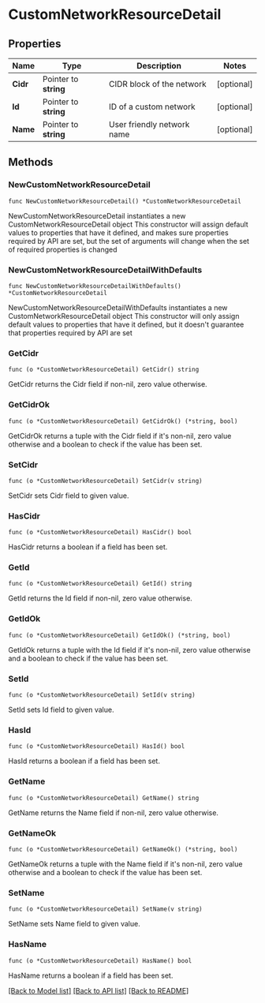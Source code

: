 # CustomNetworkResourceDetail

## Properties

Name | Type | Description | Notes
------------ | ------------- | ------------- | -------------
**Cidr** | Pointer to **string** | CIDR block of the network | [optional] 
**Id** | Pointer to **string** | ID of a custom network | [optional] 
**Name** | Pointer to **string** | User friendly network name | [optional] 

## Methods

### NewCustomNetworkResourceDetail

`func NewCustomNetworkResourceDetail() *CustomNetworkResourceDetail`

NewCustomNetworkResourceDetail instantiates a new CustomNetworkResourceDetail object
This constructor will assign default values to properties that have it defined,
and makes sure properties required by API are set, but the set of arguments
will change when the set of required properties is changed

### NewCustomNetworkResourceDetailWithDefaults

`func NewCustomNetworkResourceDetailWithDefaults() *CustomNetworkResourceDetail`

NewCustomNetworkResourceDetailWithDefaults instantiates a new CustomNetworkResourceDetail object
This constructor will only assign default values to properties that have it defined,
but it doesn't guarantee that properties required by API are set

### GetCidr

`func (o *CustomNetworkResourceDetail) GetCidr() string`

GetCidr returns the Cidr field if non-nil, zero value otherwise.

### GetCidrOk

`func (o *CustomNetworkResourceDetail) GetCidrOk() (*string, bool)`

GetCidrOk returns a tuple with the Cidr field if it's non-nil, zero value otherwise
and a boolean to check if the value has been set.

### SetCidr

`func (o *CustomNetworkResourceDetail) SetCidr(v string)`

SetCidr sets Cidr field to given value.

### HasCidr

`func (o *CustomNetworkResourceDetail) HasCidr() bool`

HasCidr returns a boolean if a field has been set.

### GetId

`func (o *CustomNetworkResourceDetail) GetId() string`

GetId returns the Id field if non-nil, zero value otherwise.

### GetIdOk

`func (o *CustomNetworkResourceDetail) GetIdOk() (*string, bool)`

GetIdOk returns a tuple with the Id field if it's non-nil, zero value otherwise
and a boolean to check if the value has been set.

### SetId

`func (o *CustomNetworkResourceDetail) SetId(v string)`

SetId sets Id field to given value.

### HasId

`func (o *CustomNetworkResourceDetail) HasId() bool`

HasId returns a boolean if a field has been set.

### GetName

`func (o *CustomNetworkResourceDetail) GetName() string`

GetName returns the Name field if non-nil, zero value otherwise.

### GetNameOk

`func (o *CustomNetworkResourceDetail) GetNameOk() (*string, bool)`

GetNameOk returns a tuple with the Name field if it's non-nil, zero value otherwise
and a boolean to check if the value has been set.

### SetName

`func (o *CustomNetworkResourceDetail) SetName(v string)`

SetName sets Name field to given value.

### HasName

`func (o *CustomNetworkResourceDetail) HasName() bool`

HasName returns a boolean if a field has been set.


[[Back to Model list]](../README.md#documentation-for-models) [[Back to API list]](../README.md#documentation-for-api-endpoints) [[Back to README]](../README.md)


